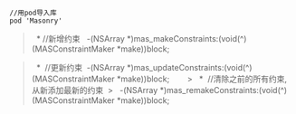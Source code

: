 


```
//用pod导入库
pod 'Masonry'
```


>    *  //新增约束
>   -(NSArray *)mas_makeConstraints:(void(^)(MASConstraintMaker *make))block;



>   *  //更新约束
>   -(NSArray *)mas_updateConstraints:(void(^)(MASConstraintMaker *make))block;
 
 
 
 >   *  //清除之前的所有约束,从新添加最新的约束
 >   -(NSArray *)mas_remakeConstraints:(void(^)(MASConstraintMaker *make))block;





